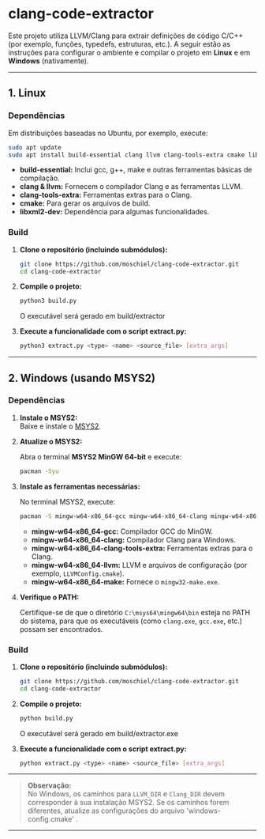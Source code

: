 # clang-code-extractor

Este projeto utiliza LLVM/Clang para extrair definições de código C/C++ (por exemplo, funções, typedefs, estruturas, etc.). A seguir estão as instruções para configurar o ambiente e compilar o projeto em **Linux** e em **Windows** (nativamente).

---

## 1. Linux

### Dependências

Em distribuições baseadas no Ubuntu, por exemplo, execute:

```bash
sudo apt update
sudo apt install build-essential clang llvm clang-tools-extra cmake libxml2-dev
```

- **build-essential:** Inclui gcc, g++, make e outras ferramentas básicas de compilação.
- **clang & llvm:** Fornecem o compilador Clang e as ferramentas LLVM.
- **clang-tools-extra:** Ferramentas extras para o Clang.
- **cmake:** Para gerar os arquivos de build.
- **libxml2-dev:** Dependência para algumas funcionalidades.

### Build

1. **Clone o repositório (incluindo submódulos):**

   ```bash
   git clone https://github.com/moschiel/clang-code-extractor.git
   cd clang-code-extractor
   ```

2. **Compile o projeto:**

   ```bash
   python3 build.py
   ```
   O executável será gerado em  build/extractor

3. **Execute a funcionalidade com o script extract.py:**

   ```bash
   python3 extract.py <type> <name> <source_file> [extra_args]
   ```

---

## 2. Windows (usando MSYS2)

### Dependências

1. **Instale o MSYS2:**  
   Baixe e instale o [MSYS2](https://www.msys2.org/).

2. **Atualize o MSYS2:**

   Abra o terminal **MSYS2 MinGW 64-bit** e execute:

   ```bash
   pacman -Syu
   ```

3. **Instale as ferramentas necessárias:**

   No terminal MSYS2, execute:
   ```bash
   pacman -S mingw-w64-x86_64-gcc mingw-w64-x86_64-clang mingw-w64-x86_64-clang-tools-extra mingw-w64-x86_64-llvm mingw-w64-x86_64-make
   ```
   - **mingw-w64-x86_64-gcc:** Compilador GCC do MinGW.
   - **mingw-w64-x86_64-clang:** Compilador Clang para Windows.
   - **mingw-w64-x86_64-clang-tools-extra:** Ferramentas extras para o Clang.
   - **mingw-w64-x86_64-llvm:** LLVM e arquivos de configuração (por exemplo, `LLVMConfig.cmake`).
   - **mingw-w64-x86_64-make:** Fornece o `mingw32-make.exe`.

4. **Verifique o PATH:**

   Certifique-se de que o diretório `C:\msys64\mingw64\bin` esteja no PATH do sistema, para que os executáveis (como `clang.exe`, `gcc.exe`, etc.) possam ser encontrados.

### Build

1. **Clone o repositório (incluindo submódulos):**

   ```bash
   git clone https://github.com/moschiel/clang-code-extractor.git
   cd clang-code-extractor
   ```

2. **Compile o projeto:**

   ```bash
   python build.py
   ```
   O executável será gerado em  build/extractor.exe

3. **Execute a funcionalidade com o script extract.py:**

   ```bash
   python extract.py <type> <name> <source_file> [extra_args]
   ```

---


> **Observação:**  
> No Windows, os caminhos para `LLVM_DIR` e `Clang_DIR` devem corresponder à sua instalação MSYS2. Se os caminhos forem diferentes, atualize as configurações do arquivo 'windows-config.cmake' .
---


